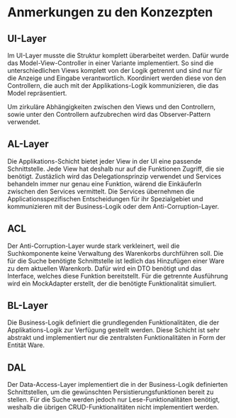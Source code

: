 # Anmerkungen zu den Konzezpten

## UI-Layer

Im UI-Layer musste die Struktur komplett überarbeitet werden. Dafür wurde das Model-View-Controller in einer Variante implementiert. So sind die unterschiedlichen Views komplett von der Logik getrennt und sind nur für die Anzeige und Eingabe verantwortlich. Koordiniert werden diese von den Controllern, die auch mit der Applikations-Logik kommunizieren, die das Model repräsentiert.

Um zirkuläre Abhängigkeiten zwischen den Views und den Controllern, sowie unter den Controllern aufzubrechen wird das Observer-Pattern verwendet.

## AL-Layer

Die Applikations-Schicht bietet jeder View in der UI eine passende Schnittstelle. Jede View hat deshalb nur auf die Funktionen Zugriff, die sie benötigt. Zustäzlich wird das Delegationsprinzip verwendet und Services behandeln immer nur genau eine Funktion, wärend die EinkäuferIn zwischen den Services vermittelt. Die Services übernehmen die Applicationsspezifischen Entscheidungen für ihr Spezialgebiet und kommunizieren mit der Business-Logik oder dem Anti-Corruption-Layer.

## ACL

Der Anti-Corruption-Layer wurde stark verkleinert, weil die Suchkomponente keine Verwaltung des Warenkorbs durchführen soll. Die für die Suche benötigte Schnittstelle ist ledlich das Hinzufügen einer Ware zu dem aktuellen Warenkorb. Dafür wird ein DTO benötigt und das Interface, welches diese Funktion bereitstellt. Für die getrennte Ausführung wird ein MockAdapter erstellt, der die benötigte Funktionalität simuliert.

## BL-Layer

Die Business-Logik definiert die grundlegenden Funktionalitäten, die der Applikations-Logik zur Verfügung gestellt werden. Diese Schicht ist sehr abstrakt und implementiert nur die zentralsten Funktionalitäten in Form der Entität Ware.

## DAL

Der Data-Access-Layer implementiert die in der Business-Logik definierten Schnittstellen, um die gewünschten Persistierungsfunktionen bereit zu stellen. Für die Suche werden jedoch nur Lese-Funktionalitäten benötigt, weshalb die übrigen CRUD-Funktionalitäten nicht implementiert werden.

